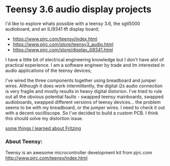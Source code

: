 # Teensy 3.6 audio display projects

I'd like to explore whats possible with a teensy 3.6, the sgtl5000 audioboard, and an ILI9341 tft display board;
* https://www.pjrc.com/teensy/index.html
* https://www.pjrc.com/store/teensy3_audio.html
* https://www.pjrc.com/store/display_ili9341.html

I have a little bit of electrical engineering knowledge but I don't have alot of practical experience. I am a software engineer by trade and Im interested in audio applications of the teensy devices; 

I've wired the three components together using breadboard and jumper wires. Although it does work intermittently, the digital i2s audio connection is very fragile and mostly results in heavy digital distorion. I've tried to rule out all the obvious potential faults - swapped teensy mainboards, swapped audioboards, swapped different versions of teensy devices... the problem seems to be with my breadboard, or the jumper wires. I need to check it out with a decent oscilliscope. So I've decided to build a custom PCB. I think this should solve my distortion issue.    

[some things I learned about Fritzing](https://github.com/newdigate/teensy-3.6/tree/master/fritzing)

### About Teensy:
Teensy is an awesome microcontroller development kit from pjrc.com http://www.pjrc.com/teensy/index.html
